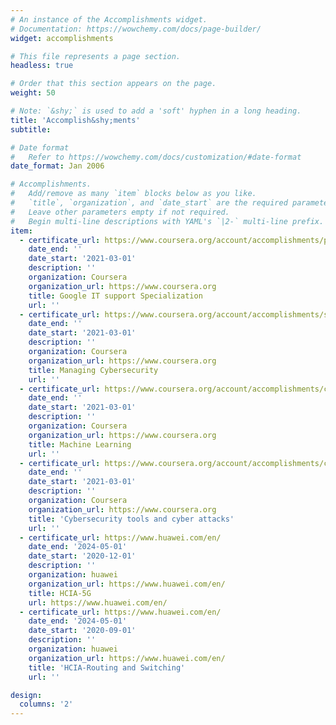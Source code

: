 ```yaml
---
# An instance of the Accomplishments widget.
# Documentation: https://wowchemy.com/docs/page-builder/
widget: accomplishments

# This file represents a page section.
headless: true

# Order that this section appears on the page.
weight: 50

# Note: `&shy;` is used to add a 'soft' hyphen in a long heading.
title: 'Accomplish&shy;ments'
subtitle:

# Date format
#   Refer to https://wowchemy.com/docs/customization/#date-format
date_format: Jan 2006

# Accomplishments.
#   Add/remove as many `item` blocks below as you like.
#   `title`, `organization`, and `date_start` are the required parameters.
#   Leave other parameters empty if not required.
#   Begin multi-line descriptions with YAML's `|2-` multi-line prefix.
item:
  - certificate_url: https://www.coursera.org/account/accomplishments/professional-cert/UPX9JFX3GXFL
    date_end: ''
    date_start: '2021-03-01'
    description: ''
    organization: Coursera
    organization_url: https://www.coursera.org
    title: Google IT support Specialization
    url: ''
  - certificate_url: https://www.coursera.org/account/accomplishments/specialization/certificate/KY45QP5Q7RH2
    date_end: ''
    date_start: '2021-03-01'
    description: ''
    organization: Coursera
    organization_url: https://www.coursera.org
    title: Managing Cybersecurity
    url: ''
  - certificate_url: https://www.coursera.org/account/accomplishments/certificate/5QGD9VQC64U7
    date_end: ''
    date_start: '2021-03-01'
    description: ''
    organization: Coursera
    organization_url: https://www.coursera.org
    title: Machine Learning
    url: ''
  - certificate_url: https://www.coursera.org/account/accomplishments/certificate/SGW2PY3WQP7R
    date_end: ''
    date_start: '2021-03-01'
    description: ''
    organization: Coursera
    organization_url: https://www.coursera.org
    title: 'Cybersecurity tools and cyber attacks' 
    url: ''
  - certificate_url: https://www.huawei.com/en/
    date_end: '2024-05-01'
    date_start: '2020-12-01'
    description: ''
    organization: huawei
    organization_url: https://www.huawei.com/en/
    title: HCIA-5G
    url: https://www.huawei.com/en/
  - certificate_url: https://www.huawei.com/en/
    date_end: '2024-05-01'
    date_start: '2020-09-01'
    description: ''
    organization: huawei
    organization_url: https://www.huawei.com/en/
    title: 'HCIA-Routing and Switching'
    url: ''

design:
  columns: '2'
---
```

